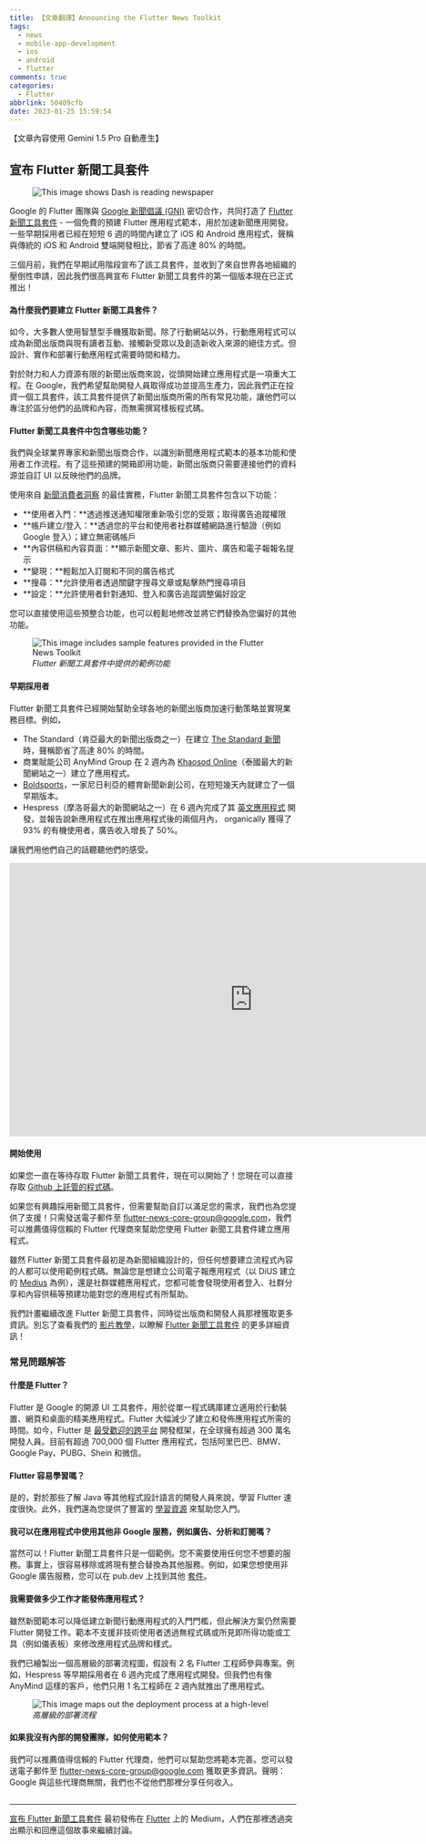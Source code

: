 ```yaml
---
title: 【文章翻譯】Announcing the Flutter News Toolkit
tags:
  - news
  - mobile-app-development
  - ios
  - android
  - flutter
comments: true
categories:
  - Flutter
abbrlink: 50409cfb
date: 2023-01-25 15:59:54
---
```


【文章內容使用 Gemini 1.5 Pro 自動產生】

## 宣布 Flutter 新聞工具套件

<figure>
<img alt="This image shows Dash is reading newspaper" src="https://cdn-images-1.medium.com/max/1024/0*_Xb_zBUOvsH6CL9A" />
</figure>

Google 的 Flutter 團隊與 [Google 新聞倡議 (GNI)](https://newsinitiative.withgoogle.com/) 密切合作，共同打造了 [Flutter 新聞工具套件](https://github.com/flutter/news_toolkit) - 一個免費的預建 Flutter 應用程式範本，用於加速新聞應用開發。一些早期採用者已經在短短 6 週的時間內建立了 iOS 和 Android 應用程式，聲稱與傳統的 iOS 和 Android 雙端開發相比，節省了高達 80% 的時間。

三個月前，我們在早期試用階段宣布了該工具套件，並收到了來自世界各地組織的壓倒性申請，因此我們很高興宣布 Flutter 新聞工具套件的第一個版本現在已正式推出！

#### 為什麼我們要建立 Flutter 新聞工具套件？

如今，大多數人使用智慧型手機獲取新聞。除了行動網站以外，行動應用程式可以成為新聞出版商與現有讀者互動、接觸新受眾以及創造新收入來源的絕佳方式。但設計、實作和部署行動應用程式需要時間和精力。

對於財力和人力資源有限的新聞出版商來說，從頭開始建立應用程式是一項重大工程。在 Google，我們希望幫助開發人員取得成功並提高生產力，因此我們正在投資一個工具套件，該工具套件提供了新聞出版商所需的所有常見功能，讓他們可以專注於區分他們的品牌和內容，而無需撰寫樣板程式碼。

#### Flutter 新聞工具套件中包含哪些功能？

我們與全球業界專家和新聞出版商合作，以識別新聞應用程式範本的基本功能和使用者工作流程。有了這些預建的開箱即用功能，新聞出版商只需要連接他們的資料源並自訂 UI 以反映他們的品牌。

使用來自 [新聞消費者洞察](https://news-consumer-insights.appspot.com/) 的最佳實務，Flutter 新聞工具套件包含以下功能：

* **使用者入門：**透過推送通知權限重新吸引您的受眾；取得廣告追蹤權限
* **帳戶建立/登入：**透過您的平台和使用者社群媒體網路進行驗證（例如 Google 登入）；建立無密碼帳戶
* **內容供稿和內容頁面：**顯示新聞文章、影片、圖片、廣告和電子報報名提示
* **變現：**輕鬆加入訂閱和不同的廣告格式
* **搜尋：**允許使用者透過關鍵字搜尋文章或點擊熱門搜尋項目
* **設定：**允許使用者針對通知、登入和廣告追蹤調整偏好設定

您可以直接使用這些預整合功能，也可以輕鬆地修改並將它們替換為您偏好的其他功能。

<figure>
<img alt="This image includes sample features provided in the Flutter News Toolkit" src="https://cdn-images-1.medium.com/max/1024/1*HOaHUtxwx2S4urCrztI88g.png" />
<figcaption><em>Flutter 新聞工具套件中提供的範例功能</em></figcaption>
</figure>

#### 早期採用者

Flutter 新聞工具套件已經開始幫助全球各地的新聞出版商加速行動策略並實現業務目標。例如，

* The Standard（肯亞最大的新聞出版商之一）在建立 [The Standard 新聞](https://play.google.com/store/apps/details?id=ke.co.group.standard.thestandardkenya.thestandard&amp;hl=en&amp;gl=US) 時，聲稱節省了高達 80% 的時間。
* 商業賦能公司 AnyMind Group 在 2 週內為 [Khaosod Online](https://play.google.com/store/apps/details?id=co.th.khaosod.mobile&amp;hl=en&amp;gl=US)（泰國最大的新聞網站之一）建立了應用程式。
* [Boldsports](https://play.google.com/store/apps/details?id=ng.boldsports.news.template&amp;hl=en&amp;gl=US)，一家尼日利亞的體育新聞新創公司，在短短幾天內就建立了一個早期版本。
* Hespress（摩洛哥最大的新聞網站之一）在 6 週內完成了其 [英文應用程式](https://play.google.com/store/apps/details?id=com.hespress.english&amp;hl=en&amp;gl=US) 開發，並報告說新應用程式在推出應用程式後的兩個月內， organically 獲得了 93% 的有機使用者，廣告收入增長了 50%。

讓我們用他們自己的話聽聽他們的感受。

<iframe src="https://cdn.embedly.com/widgets/media.html?src=https%3A%2F%2Fwww.youtube.com%2Fembed%2FYnJwjZ3jCTc%3Ffeature%3Doembed&amp;display_name=YouTube&amp;url=https%3A%2F%2Fwww.youtube.com%2Fwatch%3Fv%3DYnJwjZ3jCTc&amp;image=https%3A%2F%2Fi.ytimg.com%2Fvi%2FYnJwjZ3jCTc%2Fhqdefault.jpg&amp;key=a19fcc184b9711e1b4764040d3dc5c07&amp;type=text%2Fhtml&amp;schema=youtube" width="854" height="480" frameborder="0" scrolling="no"><a href="https://medium.com/media/d349741327c90c711abcbe3f978dd369/href">https://medium.com/media/d349741327c90c711abcbe3f978dd369/href</a></iframe>

#### 開始使用

如果您一直在等待存取 Flutter 新聞工具套件，現在可以開始了！您現在可以直接存取 [Github 上託管的程式碼](https://github.com/flutter/news_toolkit)。

如果您有興趣採用新聞工具套件，但需要幫助自訂以滿足您的需求，我們也為您提供了支援！只需發送電子郵件至 <a href="mailto:flutter-news-core-group@google.com">flutter-news-core-group@google.com</a>，我們可以推薦值得信賴的 Flutter 代理商來幫助您使用 Flutter 新聞工具套件建立應用程式。

雖然 Flutter 新聞工具套件最初是為新聞組織設計的，但任何想要建立流程式內容的人都可以使用範例程式碼。無論您是想建立公司電子報應用程式（以 DiUS 建立的 [Medius](https://play.google.com/store/apps/details?id=au.com.dius.news) 為例），還是社群媒體應用程式，您都可能會發現使用者登入、社群分享和內容供稿等預建功能對您的應用程式有所幫助。

我們計畫繼續改進 Flutter 新聞工具套件，同時從出版商和開發人員那裡獲取更多資訊。別忘了查看我們的 [影片教學](https://www.youtube.com/watch?v=dukRAS-OUMM)，以瞭解 [Flutter 新聞工具套件](https://github.com/flutter/news_toolkit) 的更多詳細資訊！

### 常見問題解答

#### 什麼是 Flutter？

Flutter 是 Google 的開源 UI 工具套件，用於從單一程式碼庫建立適用於行動裝置、網頁和桌面的精美應用程式。Flutter 大幅減少了建立和發佈應用程式所需的時間。如今，Flutter 是 [最受歡迎的跨平台](https://www.statista.com/statistics/869224/worldwide-software-developer-working-hours/) 開發框架，在全球擁有超過 300 萬名開發人員。目前有超過 700,000 個 Flutter 應用程式，包括阿里巴巴、BMW、Google Pay、PUBG、Shein 和微信。

#### Flutter 容易學習嗎？

是的，對於那些了解 Java 等其他程式設計語言的開發人員來說，學習 Flutter 速度很快。此外，我們還為您提供了豐富的 [學習資源](https://flutter.dev/learn) 來幫助您入門。

#### 我可以在應用程式中使用其他非 Google 服務，例如廣告、分析和訂閱嗎？

當然可以！Flutter 新聞工具套件只是一個範例。您不需要使用任何您不想要的服務。事實上，很容易移除或將現有整合替換為其他服務。例如，如果您想使用非 Google 廣告服務，您可以在 pub.dev 上找到其他 [套件](https://pub.dev/packages?q=platform%3Aandroid+platform%3Aios+ads)。

#### 我需要做多少工作才能發佈應用程式？

雖然新聞範本可以降低建立新聞行動應用程式的入門門檻，但此解決方案仍然需要 Flutter 開發工作。範本不支援非技術使用者透過無程式碼或所見即所得功能或工具（例如儀表板）來修改應用程式品牌和樣式。

我們已繪製出一個高層級的部署流程圖，假設有 2 名 Flutter 工程師參與專案。例如，Hespress 等早期採用者在 6 週內完成了應用程式開發。但我們也有像 AnyMind 這樣的客戶，他們只用 1 名工程師在 2 週內就推出了應用程式。

<figure>
<img alt="This image maps out the deployment process at a high-level" src="https://cdn-images-1.medium.com/max/1024/0*n4yFaH37OzEQ9Ys8" />
<figcaption><em>高層級的部署流程</em></figcaption>
</figure>

#### 如果我沒有內部的開發團隊，如何使用範本？

我們可以推薦值得信賴的 Flutter 代理商，他們可以幫助您將範本完善。您可以發送電子郵件至 <a href="mailto:flutter-news-core-group@google.com">flutter-news-core-group@google.com</a> 獲取更多資訊。聲明：Google 與這些代理商無關，我們也不從他們那裡分享任何收入。

<img src="https://medium.com/_/stat?event=post.clientViewed&referrerSource=full_rss&postId=180a0d32c012" width="1" height="1" alt=""><hr><p><a href="https://medium.com/flutter/announcing-the-flutter-news-toolkit-180a0d32c012">宣布 Flutter 新聞工具套件</a> 最初發佈在 <a href="https://medium.com/flutter">Flutter</a> 上的 Medium，人們在那裡透過突出顯示和回應這個故事來繼續討論。</p>
